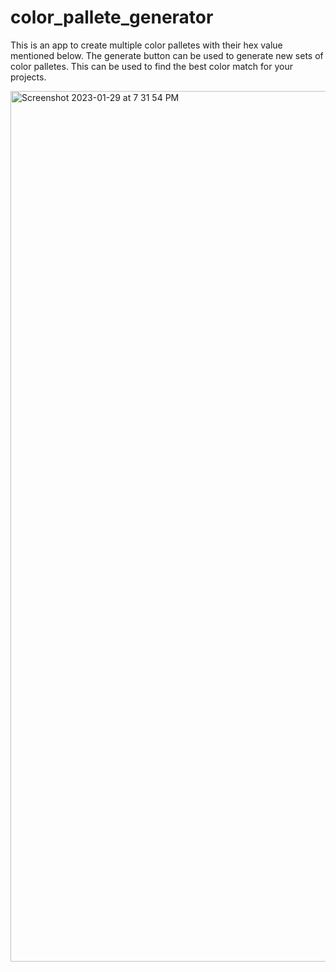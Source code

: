 # color_pallete_generator
This is an app to create multiple color palletes with their hex value mentioned below.
The generate button can be used to generate new sets of color palletes.
This can be used to find the best color match for your projects.

<img width="1393" alt="Screenshot 2023-01-29 at 7 31 54 PM" src="https://user-images.githubusercontent.com/46536791/215332506-ca59c7c3-d0ba-4034-93e4-0702b063de26.png">
